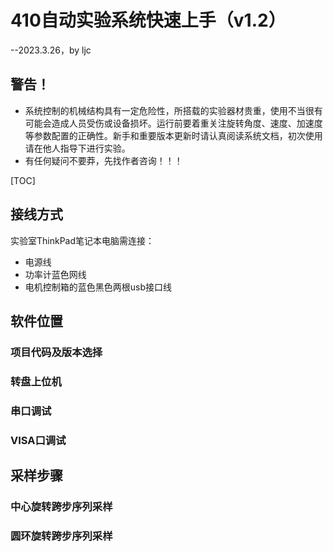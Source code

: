 # 410自动实验系统快速上手（v1.2）

--2023.3.26，by ljc



## 警告！

* 系统控制的机械结构具有一定危险性，所搭载的实验器材贵重，使用不当很有可能会造成人员受伤或设备损坏。运行前要着重关注旋转角度、速度、加速度等参数配置的正确性。新手和重要版本更新时请认真阅读系统文档，初次使用请在他人指导下进行实验。
* 有任何疑问不要莽，先找作者咨询！！！



[TOC]



## 接线方式

实验室ThinkPad笔记本电脑需连接：

* 电源线
* 功率计蓝色网线
* 电机控制箱的蓝色黑色两根usb接口线

## 软件位置

### 项目代码及版本选择

### 转盘上位机

### 串口调试

### VISA口调试

## 采样步骤

### 中心旋转跨步序列采样

### 圆环旋转跨步序列采样